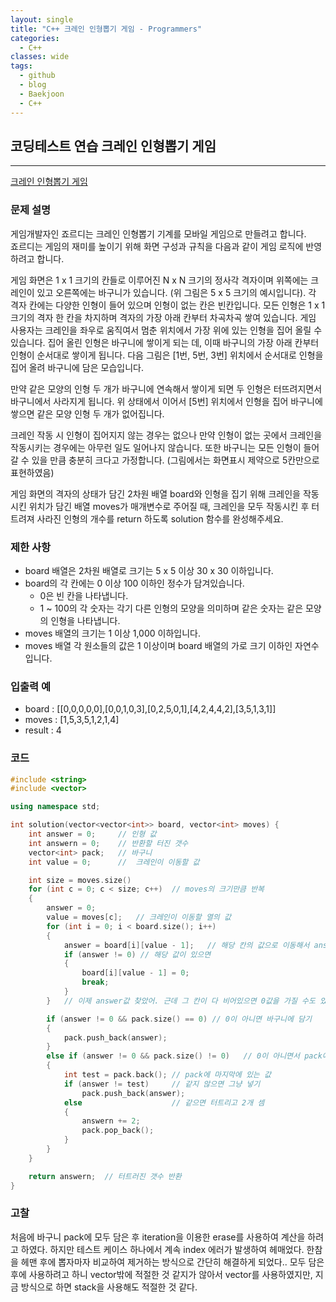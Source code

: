 ```yaml
---
layout: single
title: "C++ 크레인 인형뽑기 게임 - Programmers"
categories:
  - C++
classes: wide
tags:
  - github
  - blog
  - Baekjoon
  - C++
---  
```


## 코딩테스트 연습 **크레인 인형뽑기 게임**  
---  

[크레인 인형뽑기 게임](https://programmers.co.kr/learn/courses/30/lessons/64061)  

### 문제 설명  
게임개발자인 죠르디는 크레인 인형뽑기 기계를 모바일 게임으로 만들려고 합니다.  
죠르디는 게임의 재미를 높이기 위해 화면 구성과 규칙을 다음과 같이 게임 로직에 반영하려고 합니다.  

게임 화면은 1 x 1 크기의 칸들로 이루어진 N x N 크기의 정사각 격자이며 위쪽에는 크레인이 있고 오른쪽에는 바구니가 있습니다. (위 그림은 5 x 5 크기의 예시입니다). 각 격자 칸에는 다양한 인형이 들어 있으며 인형이 없는 칸은 빈칸입니다. 모든 인형은 1 x 1 크기의 격자 한 칸을 차지하며 격자의 가장 아래 칸부터 차곡차곡 쌓여 있습니다. 게임 사용자는 크레인을 좌우로 움직여서 멈춘 위치에서 가장 위에 있는 인형을 집어 올릴 수 있습니다. 집어 올린 인형은 바구니에 쌓이게 되는 데, 이때 바구니의 가장 아래 칸부터 인형이 순서대로 쌓이게 됩니다. 다음 그림은 [1번, 5번, 3번] 위치에서 순서대로 인형을 집어 올려 바구니에 담은 모습입니다.  

만약 같은 모양의 인형 두 개가 바구니에 연속해서 쌓이게 되면 두 인형은 터뜨려지면서 바구니에서 사라지게 됩니다. 위 상태에서 이어서 [5번] 위치에서 인형을 집어 바구니에 쌓으면 같은 모양 인형 두 개가 없어집니다.  

크레인 작동 시 인형이 집어지지 않는 경우는 없으나 만약 인형이 없는 곳에서 크레인을 작동시키는 경우에는 아무런 일도 일어나지 않습니다. 또한 바구니는 모든 인형이 들어갈 수 있을 만큼 충분히 크다고 가정합니다. (그림에서는 화면표시 제약으로 5칸만으로 표현하였음)  

게임 화면의 격자의 상태가 담긴 2차원 배열 board와 인형을 집기 위해 크레인을 작동시킨 위치가 담긴 배열 moves가 매개변수로 주어질 때, 크레인을 모두 작동시킨 후 터트려져 사라진 인형의 개수를 return 하도록 solution 함수를 완성해주세요.  

### 제한 사항  
+ board 배열은 2차원 배열로 크기는 5 x 5 이상 30 x 30 이하입니다.  
+ board의 각 칸에는 0 이상 100 이하인 정수가 담겨있습니다.  
    - 0은 빈 칸을 나타냅니다.  
    - 1 ~ 100의 각 숫자는 각기 다른 인형의 모양을 의미하며 같은 숫자는 같은 모양의 인형을 나타냅니다.  
+ moves 배열의 크기는 1 이상 1,000 이하입니다.  
+ moves 배열 각 원소들의 값은 1 이상이며 board 배열의 가로 크기 이하인 자연수입니다.  

### 입출력 예  
 + board : [[0,0,0,0,0],[0,0,1,0,3],[0,2,5,0,1],[4,2,4,4,2],[3,5,1,3,1]]  
 + moves : [1,5,3,5,1,2,1,4]  
 + result : 4  

### 코드  
```c++
#include <string>
#include <vector>

using namespace std;

int solution(vector<vector<int>> board, vector<int> moves) {
	int answer = 0;     // 인형 값
	int answern = 0;    // 반환할 터진 갯수
	vector<int> pack;	// 바구니
	int value = 0;      //  크레인이 이동할 값

    int size = moves.size()
	for (int c = 0; c < size; c++)  // moves의 크기만큼 반복
	{
        answer = 0;
		value = moves[c];   // 크레인이 이동할 열의 값
		for (int i = 0; i < board.size(); i++)
		{
			answer = board[i][value - 1];   // 해당 칸의 값으로 이동해서 answer값 찾기
			if (answer != 0) // 해당 값이 있으면
			{
				board[i][value - 1] = 0;
				break;
			}
		}   // 이제 answer값 찾았어. 근데 그 칸이 다 비어있으면 0값을 가질 수도 있음

		if (answer != 0 && pack.size() == 0) // 0이 아니면 바구니에 담기
		{
			pack.push_back(answer);
		}
		else if (answer != 0 && pack.size() != 0)   // 0이 아니면서 pack에 무언가 있으면 같은지 비교
		{
			int test = pack.back(); // pack에 마지막에 있는 값
			if (answer != test)     // 같지 않으면 그냥 넣기
				pack.push_back(answer);
			else                    // 같으면 터트리고 2개 셈
			{
				answern += 2;
				pack.pop_back();
			}
		}
	}

    return answern;  // 터트러진 갯수 반환
}
```

### 고찰  
처음에 바구니 pack에 모두 담은 후 iteration을 이용한 erase를 사용하여 계산을 하려고 하였다. 하지만 테스트 케이스 하나에서 계속 index 에러가 발생하여 헤매었다. 한참을 헤맨 후에 뽑자마자 비교하여 제거하는 방식으로 간단히 해결하게 되었다.. 모두 담은 후에 사용하려고 하니 vector밖에 적절한 것 같지가 않아서 vector를 사용하였지만, 지금 방식으로 하면 stack을 사용해도 적절한 것 같다.  